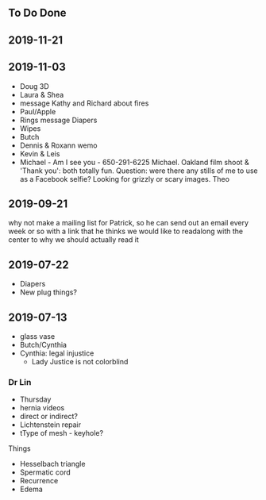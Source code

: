 ## To Do Done


## 2019-11-21



## 2019-11-03

* Doug 3D
* Laura & Shea
* message Kathy and Richard about fires
* Paul/Apple
* Rings message
 Diapers
* Wipes
* Butch
* Dennis & Roxann
wemo
* Kevin & Leis
* Michael - Am I see you - 650-291-6225
Michael. Oakland film shoot & 'Thank you': both totally fun. Question: were there any stills of me to use as a Facebook selfie? Looking for grizzly or scary images. Theo



## 2019-09-21

why not make a mailing list for Patrick, so he can send out an email every week or so with a link that he thinks we would like to readalong with the center to why we should actually read it


## 2019-07-22

* Diapers
* New plug things?

## 2019-07-13

* glass vase
* Butch/Cynthia
* Cynthia: legal injustice
    * Lady Justice is not colorblind


### Dr Lin

* Thursday
* hernia videos
* direct or indirect?
* Lichtenstein repair
* tType of mesh - keyhole?

Things

* Hesselbach triangle
* Spermatic cord
* Recurrence
* Edema


